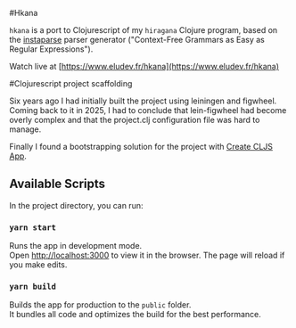 #Hkana

`hkana` is a port to Clojurescript of my `hiragana` Clojure program, based on the [instaparse](https://github.com/engelberg/instaparse) parser generator ("Context-Free Grammars as Easy as Regular Expressions").

Watch live at [https://www.eludev.fr/hkana](https://www.eludev.fr/hkana)

#Clojurescript project scaffolding

Six years ago I had initially built the project using leiningen and figwheel. Coming back to it in 2025, I had to conclude that lein-figwheel had become overly complex and that the project.clj configuration file was hard to manage.

Finally I found a bootstrapping solution for the project with [Create CLJS App](https://github.com/filipesilva/create-cljs-app).

## Available Scripts

In the project directory, you can run:

### `yarn start`

Runs the app in development mode.<br>
Open [http://localhost:3000](http://localhost:3000) to view it in the browser.
The page will reload if you make edits.

### `yarn build`

Builds the app for production to the `public` folder.<br>
It bundles all code and optimizes the build for the best performance.
